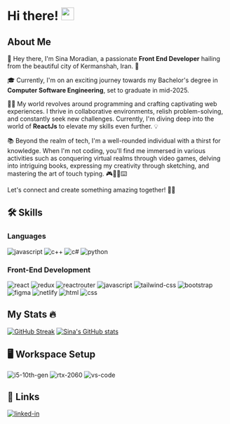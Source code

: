# Hi there! <img src="https://media.giphy.com/media/hvRJCLFzcasrR4ia7z/giphy.gif" width="29px" height="29px">

## About Me

👋 Hey there, I'm Sina Moradian, a passionate **Front End Developer** hailing from the beautiful city of Kermanshah, Iran. 🌆

🎓 Currently, I'm on an exciting journey towards my Bachelor's degree in **Computer Software Engineering**, set to graduate in mid-2025.

👨‍💻 My world revolves around programming and crafting captivating web experiences. I thrive in collaborative environments, relish problem-solving, and constantly seek new challenges. Currently, I'm diving deep into the world of **ReactJs** to elevate my skills even further. 💡

📚 Beyond the realm of tech, I'm a well-rounded individual with a thirst for knowledge. When I'm not coding, you'll find me immersed in various activities such as conquering virtual realms through video games, delving into intriguing books, expressing my creativity through sketching, and mastering the art of touch typing. 🎮📖🎨⌨️

Let's connect and create something amazing together! 🚀🤝
## 🛠️ Skills

### Languages

![javascript](https://img.shields.io/badge/JavaScript-F7DF1E?style=for-the-badge&logo=javascript&logoColor=black)
![c++](https://img.shields.io/badge/Cpp-3776AB?style=for-the-badge&logo=Cplusplus&logoColor=white)
![c#](https://img.shields.io/badge/C%23-239120?style=for-the-badge&logo=c-sharp&logoColor=white)
![python](https://img.shields.io/badge/Python-14354C?style=for-the-badge&logo=python&logoColor=white)

### Front-End Development

![react](https://img.shields.io/badge/React-20232A?style=for-the-badge&logo=react&logoColor=61DAFB")
![redux](https://img.shields.io/badge/Redux-593D88?style=for-the-badge&logo=redux&logoColor=white)
![reactrouter](https://img.shields.io/badge/React_Router-CA4245?style=for-the-badge&logo=react-router&logoColor=white)
![javascript](https://img.shields.io/badge/JavaScript-F7DF1E?style=for-the-badge&logo=javascript&logoColor=black)
![tailwind-css](https://img.shields.io/badge/tailwind_css-06B6D4?style=for-the-badge&logo=tailwind-css&logoColor=white)
![bootstrap](https://img.shields.io/badge/Bootstrap-563D7C?style=for-the-badge&logo=bootstrap&logoColor=white)
![figma](https://img.shields.io/badge/Figma-F24E1E?style=for-the-badge&logo=figma&logoColor=white)
![netlify](https://img.shields.io/badge/Netlify-00C7B7?style=for-the-badge&logo=netlify&logoColor=white)
![html](https://img.shields.io/badge/HTML5-E34F26?style=for-the-badge&logo=html5&logoColor=white)
![css](https://img.shields.io/badge/CSS3-1572B6?style=for-the-badge&logo=css3&logoColor=white)


## My Stats 🔥

[![GitHub Streak](https://github-readme-streak-stats.herokuapp.com?user=Sinac0de&theme=transparent)](https://git.io/streak-stats)
[![Sina's GitHub stats](https://github-readme-stats.vercel.app/api?username=sinac0de&show_icons=true&theme=tokyonight&card_width=250)](https://github.com/anuraghazra/github-readme-stats)

## 🖥️ Workspace Setup

![i5-10th-gen](https://img.shields.io/badge/Intel-Core_i5_10th-0071C5?style=for-the-badge&logo=intel&logoColor=white)
![rtx-2060](https://img.shields.io/badge/NVIDIA-RTX_2060-76B900?style=for-the-badge&logo=nvidia&logoColor=white)
![vs-code](https://img.shields.io/badge/VS_Code-007ACC?style=for-the-badge&logo=Visual-Studio-Code&logoColor=white)

## 🔗 Links

[![linked-in](https://img.shields.io/badge/Linked_In-0077B5?style=for-the-badge&logo=LinkedIn&logoColor=white)](https://www.linkedin.com/in/sina-moradian-198836223/)
